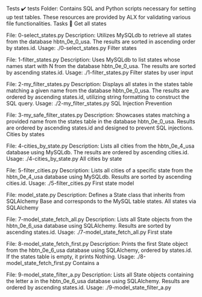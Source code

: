 Tests :heavy_check_mark:
tests Folder: Contains SQL and Python scripts necessary for setting up test tables. These resources are provided by ALX for validating various file functionalities.
Tasks :page_with_curl:
Get all states

File: 0-select_states.py
Description: Utilizes MySQLdb to retrieve all states from the database hbtn_0e_0_usa. The results are sorted in ascending order by states.id.
Usage: ./0-select_states.py <mysql username> <mysql password> <database name>
Filter states

File: 1-filter_states.py
Description: Uses MySQLdb to list states whose names start with N from the database hbtn_0e_0_usa. The results are sorted by ascending states.id.
Usage: ./1-filter_states.py <mysql username> <mysql password> <database name>
Filter states by user input

File: 2-my_filter_states.py
Description: Displays all states in the states table matching a given name from the database hbtn_0e_0_usa. The results are ordered by ascending states.id, utilizing string formatting to construct the SQL query.
Usage: ./2-my_filter_states.py <mysql username> <mysql password> <database name> <state name searched>
SQL Injection Prevention

File: 3-my_safe_filter_states.py
Description: Showcases states matching a provided name from the states table in the database hbtn_0e_0_usa. Results are ordered by ascending states.id and designed to prevent SQL injections.
Cities by states

File: 4-cities_by_state.py
Description: Lists all cities from the hbtn_0e_4_usa database using MySQLdb. The results are ordered by ascending cities.id.
Usage: ./4-cities_by_state.py <mysql username> <mysql password> <database name>
All cities by state

File: 5-filter_cities.py
Description: Lists all cities of a specific state from the hbtn_0e_4_usa database using MySQLdb. Results are sorted by ascending cities.id.
Usage: ./5-filter_cities.py <mysql username> <mysql password> <database name>
First state model

File: model_state.py
Description: Defines a State class that inherits from SQLAlchemy Base and corresponds to the MySQL table states.
All states via SQLAlchemy

File: 7-model_state_fetch_all.py
Description: Lists all State objects from the hbtn_0e_6_usa database using SQLAlchemy. Results are sorted by ascending states.id.
Usage: ./7-model_state_fetch_all.py <mysql username> <mysql password> <database name>
First state

File: 8-model_state_fetch_first.py
Description: Prints the first State object from the hbtn_0e_6_usa database using SQLAlchemy, ordered by states.id. If the states table is empty, it prints Nothing.
Usage: ./8-model_state_fetch_first.py <mysql username> <mysql password> <database name>
Contains a

File: 9-model_state_filter_a.py
Description: Lists all State objects containing the letter a in the hbtn_0e_6_usa database using SQLAlchemy. Results are ordered by ascending states.id.
Usage: ./9-model_state_filter_a.py <mysql username> <mysql password> <database name>
